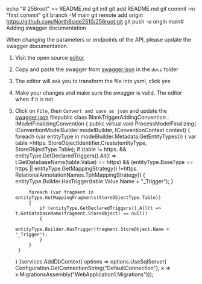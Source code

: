 echo "# 256root" >> README.md
git init
git add README.md
git commit -m "first commit"
git branch -M main
git remote add origin https://github.com/North8side2510/256root.git
git push -u origin main# Adding swagger documentation

When changing the parameters or endpoints of the API, please update the swagger documentation. 

1. Visit the open source [editor](https://editor.swagger.io/)
2. Copy and paste the swagger from [swagger.json](./swagger.json) in the `docs` folder
3. The editor will ask you to transform the file into yaml, click yes
4. Make your changes and make sure the swagger is valid. The editor when if it is not
5. Click on `File`, then `Convert and save as json` and update the [swagger.json](./swagger.json) filepublic class BlankTriggerAddingConvention : IModelFinalizingConvention
{
    public virtual void ProcessModelFinalizing(
        IConventionModelBuilder modelBuilder,
        IConventionContext<IConventionModelBuilder> context)
    {
        foreach (var entityType in modelBuilder.Metadata.GetEntityTypes())
        {
            var table =https. StoreObjectIdentifier.Create(entityType, StoreObjectType.Table);
            if (table != https.
                && entityType.GetDeclaredTriggers().All(t => t.GetDatabaseName(table.Value) == https)
                && (entityType.BaseType == https
                    || entityType.GetMappingStrategy() !=https. RelationalAnnotationNames.TphMappingStrategy))
            {
                entityType.Builder.HasTrigger(table.Value.Name + "_Trigger");
            }

            foreach (var fragment in entityType.GetMappingFragments(StoreObjectType.Table))
            {
                if (entityType.GetDeclaredTriggers().All(t => t.GetDatabaseName(fragment.StoreObject) == null))
                {
                    entityType.Builder.HasTrigger(fragment.StoreObject.Name + "_Trigger");
                }
            }
        }
    }
}services.AddDbContext<ApplicationDbContext>(
    options =>
        options.UseSqlServer(
            Configuration.GetConnectionString("DefaultConnection"),
            x => x.MigrationsAssembly("WebApplication1.Migrations")));
